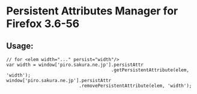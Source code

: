 # Persistent Attributes Manager for Firefox 3.6-56

## Usage:

    // for <elem width="..." persist="width"/>
    var width = window['piro.sakura.ne.jp'].persistAttr
                                           .getPersistentAttribute(elem, 'width');
    window['piro.sakura.ne.jp'].persistAttr
                               .removePersistentAttribute(elem, 'width');

